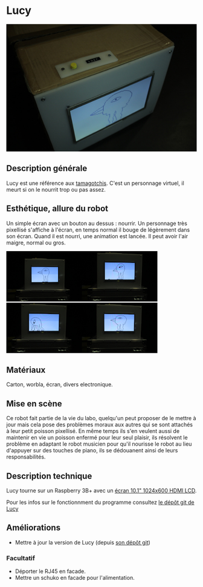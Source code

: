 # Lucy

![](../../ressources/lucy.JPG)

## Description générale

Lucy est une référence aux [tamagotchis](https://fr.wikipedia.org/wiki/Tamagotchi). C'est un personnage virtuel, il meurt si on le nourrit trop ou pas assez.

## Esthétique, allure du robot

Un simple écran avec un bouton au dessus : nourrir. Un personnage très pixellisé s'affiche à l'écran, en temps normal il bouge de légèrement dans son écran. Quand il est nourri, une animation est lancée. Il peut avoir l'air maigre, normal ou gros.

![](../../ressources/lucy1.JPG)![](../../ressources/lucy2.JPG)![](../../ressources/lucy3.JPG)![](../../ressources/lucy4.JPG)

## Matériaux

Carton, worbla, écran, divers electronique.

## Mise en scène

Ce robot fait partie de la vie du labo, quelqu'un peut proposer de le mettre à jour mais cela pose des problèmes moraux aux autres qui se sont attachés à leur petit poisson pixellisé. En même temps ils s'en veulent aussi de maintenir en vie un poisson enfermé pour leur seul plaisir, ils résolvent le problème en adaptant le robot musicien pour qu'il nourisse le robot au lieu d'appuyer sur des touches de piano, ils se dédouanent ainsi de leurs responsabilités.

## Description technique

Lucy tourne sur un Raspberry 3B+ avec un [écran 10.1" 1024x600 HDMI LCD](https://www.kubii.fr/ecrans-afficheurs/2237-ecran-tactile-101-1024x600-hdmi-lcd-kubii-3272496011458.html). 

Pour les infos sur le fonctionnment du programme consultez [le dépõt git de Lucy](https://github.com/LeonLenclos/lucy)

## Améliorations

- Mettre à jour la version de Lucy (depuis [son dépõt git](https://github.com/LeonLenclos/lucy))

### Facultatif

- Déporter le RJ45 en facade.
- Mettre un schuko en facade pour l'alimentation.
